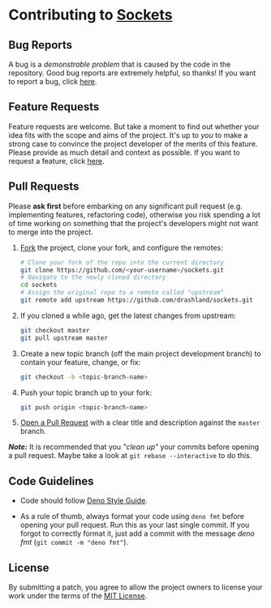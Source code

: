 # Contributing to [Sockets](https://github.com/drashland/sockets/)

## Bug Reports

A bug is a _demonstrable problem_ that is caused by the code in the repository. Good bug reports are extremely helpful, so thanks!
If you want to report a bug, click [here](https://github.com/drashland/sockets/issues/new?assignees=&labels=bug&template=bug_report.md&title=).

## Feature Requests

Feature requests are welcome. But take a moment to find out whether your idea fits with the scope and aims of the project. It's up to _you_ to make a strong case to convince the project developer of the merits of this feature. Please provide as much detail and context as possible. If you want to request a feature, click [here](https://github.com/drashland/sockets/issues/new?assignees=&labels=enhancement&template=feature_request.md&title=).

## Pull Requests

Please **ask first** before embarking on any significant pull request (e.g. implementing features, refactoring code), otherwise you risk spending a lot of time working on something that the project's developers might not want to merge into the project.

1. [Fork](https://help.github.com/articles/fork-a-repo/) the project, clone your fork, and configure the remotes:
    ```bash
    # Clone your fork of the repo into the current directory
    git clone https://github.com/<your-username>/sockets.git
    # Navigate to the newly cloned directory
    cd sockets
    # Assign the original repo to a remote called "upstream"
    git remote add upstream https://github.com/drashland/sockets.git
    ```
2. If you cloned a while ago, get the latest changes from upstream:
    ```bash
    git checkout master
    git pull upstream master
    ```
3. Create a new topic branch (off the main project development branch) to contain your feature, change, or fix:
    ```bash
    git checkout -b <topic-branch-name>
    ```
4. Push your topic branch up to your fork:
    ```bash
    git push origin <topic-branch-name>
    ```
5. [Open a Pull Request](https://help.github.com/articles/about-pull-requests/) with a clear title and description against the `master` branch.

**_Note:_** It is recommended that you _"clean up"_ your commits before opening a pull request. Maybe take a look at `git rebase --interactive` to do this.

## Code Guidelines

-   Code should follow [Deno Style Guide](https://deno.land/std/style_guide.md).

-   As a rule of thumb, always format your code using `deno fmt` before opening your pull request. Run this as your last single commit. If you forgot to correctly format it, just add a commit with the message _deno fmt_ (`git commit -m "deno fmt"`).

## License

By submitting a patch, you agree to allow the project owners to license your work under the terms of the [MIT License](../LICENSE).
